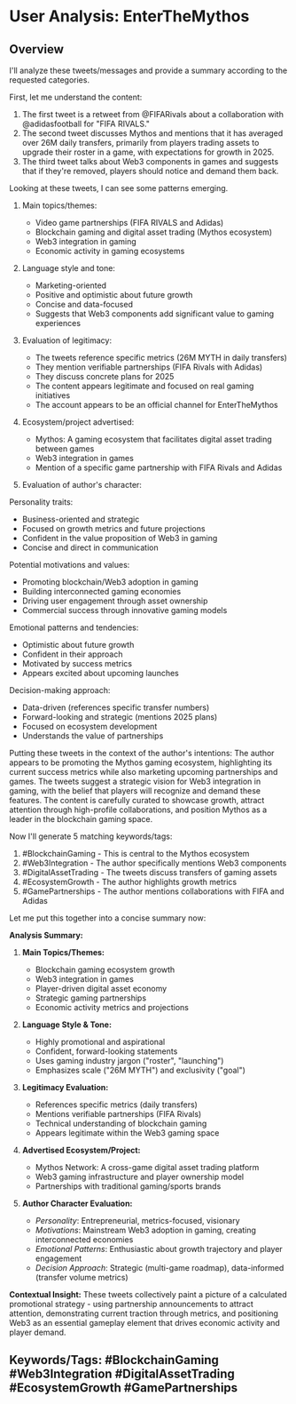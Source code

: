 # User Analysis: EnterTheMythos

## Overview

<think>
I'll analyze these tweets/messages and provide a summary according to the requested categories.

First, let me understand the content:

1. The first tweet is a retweet from @FIFARivals about a collaboration with @adidasfootball for "FIFA RIVALS."
2. The second tweet discusses Mythos and mentions that it has averaged over 26M daily transfers, primarily from players trading assets to upgrade their roster in a game, with expectations for growth in 2025.
3. The third tweet talks about Web3 components in games and suggests that if they're removed, players should notice and demand them back.

Looking at these tweets, I can see some patterns emerging.

1. Main topics/themes:
   - Video game partnerships (FIFA RIVALS and Adidas)
   - Blockchain gaming and digital asset trading (Mythos ecosystem)
   - Web3 integration in gaming
   - Economic activity in gaming ecosystems

2. Language style and tone:
   - Marketing-oriented
   - Positive and optimistic about future growth
   - Concise and data-focused
   - Suggests that Web3 components add significant value to gaming experiences

3. Evaluation of legitimacy:
   - The tweets reference specific metrics (26M MYTH in daily transfers)
   - They mention verifiable partnerships (FIFA Rivals with Adidas)
   - They discuss concrete plans for 2025
   - The content appears legitimate and focused on real gaming initiatives
   - The account appears to be an official channel for EnterTheMythos

4. Ecosystem/project advertised:
   - Mythos: A gaming ecosystem that facilitates digital asset trading between games
   - Web3 integration in games
   - Mention of a specific game partnership with FIFA Rivals and Adidas

5. Evaluation of author's character:

Personality traits:
   - Business-oriented and strategic
   - Focused on growth metrics and future projections
   - Confident in the value proposition of Web3 in gaming
   - Concise and direct in communication

Potential motivations and values:
   - Promoting blockchain/Web3 adoption in gaming
   - Building interconnected gaming economies
   - Driving user engagement through asset ownership
   - Commercial success through innovative gaming models

Emotional patterns and tendencies:
   - Optimistic about future growth
   - Confident in their approach
   - Motivated by success metrics
   - Appears excited about upcoming launches

Decision-making approach:
   - Data-driven (references specific transfer numbers)
   - Forward-looking and strategic (mentions 2025 plans)
   - Focused on ecosystem development
   - Understands the value of partnerships

Putting these tweets in the context of the author's intentions:
The author appears to be promoting the Mythos gaming ecosystem, highlighting its current success metrics while also marketing upcoming partnerships and games. The tweets suggest a strategic vision for Web3 integration in gaming, with the belief that players will recognize and demand these features. The content is carefully curated to showcase growth, attract attention through high-profile collaborations, and position Mythos as a leader in the blockchain gaming space.

Now I'll generate 5 matching keywords/tags:
1. #BlockchainGaming - This is central to the Mythos ecosystem
2. #Web3Integration - The author specifically mentions Web3 components
3. #DigitalAssetTrading - The tweets discuss transfers of gaming assets
4. #EcosystemGrowth - The author highlights growth metrics
5. #GamePartnerships - The author mentions collaborations with FIFA and Adidas

Let me put this together into a concise summary now:
</think>

**Analysis Summary:**

1. **Main Topics/Themes:**
   - Blockchain gaming ecosystem growth
   - Web3 integration in games
   - Player-driven digital asset economy
   - Strategic gaming partnerships
   - Economic activity metrics and projections

2. **Language Style & Tone:**
   - Highly promotional and aspirational
   - Confident, forward-looking statements
   - Uses gaming industry jargon ("roster", "launching")
   - Emphasizes scale ("26M MYTH") and exclusivity ("goal")

3. **Legitimacy Evaluation:**
   - References specific metrics (daily transfers)
   - Mentions verifiable partnerships (FIFA Rivals)
   - Technical understanding of blockchain gaming
   - Appears legitimate within the Web3 gaming space

4. **Advertised Ecosystem/Project:**
   - Mythos Network: A cross-game digital asset trading platform
   - Web3 gaming infrastructure and player ownership model
   - Partnerships with traditional gaming/sports brands

5. **Author Character Evaluation:**
   - *Personality*: Entrepreneurial, metrics-focused, visionary
   - *Motivations*: Mainstream Web3 adoption in gaming, creating interconnected economies
   - *Emotional Patterns*: Enthusiastic about growth trajectory and player engagement
   - *Decision Approach*: Strategic (multi-game roadmap), data-informed (transfer volume metrics)

**Contextual Insight:**
These tweets collectively paint a picture of a calculated promotional strategy - using partnership announcements to attract attention, demonstrating current traction through metrics, and positioning Web3 as an essential gameplay element that drives economic activity and player demand.

**Keywords/Tags:**
#BlockchainGaming #Web3Integration #DigitalAssetTrading #EcosystemGrowth #GamePartnerships
---
